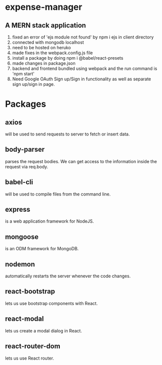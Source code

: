 # expense-manager
## A MERN stack application

1. fixed an error of 'ejs module not found' by npm i ejs in client directory
2. connected with mongodb localhost 
3. need to be hosted on heruko 
4. made fixes in the webpack.config.js file
5. install a package by doing npm i @babel/react-presets
6. made changes in package.json
7. backend and frontend bundled using webpack and the run command is 'npm start'
8. Need Google OAuth Sign up/Sign in functionality as well as separate sign up/sign in page.

# Packages
## axios 
will be used to send requests to server to fetch or insert data.
## body-parser
parses the request bodies. We can get access to the information inside the request via req.body.
## babel-cli
will be used to compile files from the command line.
## express
is a web application framework for NodeJS.
## mongoose 
is an ODM framework for MongoDB.
## nodemon 
automatically restarts the server whenever the code changes.
## react-bootstrap
lets us use bootstrap components with React.
## react-modal 
lets us create a modal dialog in React.
## react-router-dom 
lets us use React router.
